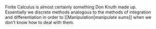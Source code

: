Finite Calculus is almost certainly something Don Knuth made up. Essentially we discrete methods analogous to the methods of integration and differentiation in order to [[Manipulation|manipulate sums]] when we don't know how to deal with them.